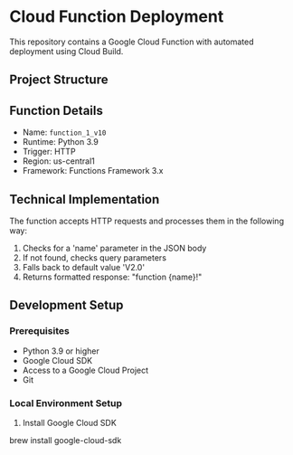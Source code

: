 # Cloud Function Deployment

This repository contains a Google Cloud Function with automated deployment using Cloud Build.

## Project Structure

## Function Details
- Name: `function_1_v10`
- Runtime: Python 3.9
- Trigger: HTTP
- Region: us-central1
- Framework: Functions Framework 3.x

## Technical Implementation
The function accepts HTTP requests and processes them in the following way:
1. Checks for a 'name' parameter in the JSON body
2. If not found, checks query parameters
3. Falls back to default value 'V2.0'
4. Returns formatted response: "function {name}!"

## Development Setup

### Prerequisites
- Python 3.9 or higher
- Google Cloud SDK
- Access to a Google Cloud Project
- Git

### Local Environment Setup
1. Install Google Cloud SDK

brew install google-cloud-sdk
